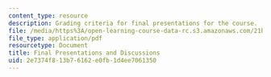 ```yaml
---
content_type: resource
description: Grading criteria for final presentations for the course.
file: /media/https%3A/open-learning-course-data-rc.s3.amazonaws.com/21h-223-war-american-society-fall-2002/2e7374f813b76162e0fb1d4ee7061350_war_presguid1202.pdf
file_type: application/pdf
resourcetype: Document
title: Final Presentations and Discussions
uid: 2e7374f8-13b7-6162-e0fb-1d4ee7061350
---
```

